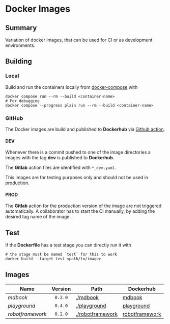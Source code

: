# Docker Images

## Summary

Variation of docker images, that can be used for CI or as development
environments.

## Building

### Local

Build and run the containers locally from
[docker-compose](./docker-compose.yaml) with

```shell
docker compose run --rm --build <container-name>
# For debugging
docker compose --progress plain run --rm --build <container-name>
```

### GitHub

The Docker images are build and published to **Dockerhub** via
[Github action](./.github/workflows/).

#### DEV

Whenever there is a commit pushed to one of the image directories a images with
the tag **dev** is published to **Dockerhub**.

The **Gitlab** action files are identified with `*_dev.yaml`.

This images are for testing purposes only and should not be used in production.

#### PROD

The **Gitlab** action for the production version of the image are not triggered
automatically.
A collaborator has to start the CI manually, by adding the desired tag name of
the image.

## Test

If the **Dockerfile** has a test stage you can directly run it with

```shell
# the stage must be named `test` for this to work
docker build --target test <path/to/image>
```

## Images

|**Name**        |**Version**|**Path**                                      |**Dockerhub**                                                                               |
|----------------|:---------:|----------------------------------------------|--------------------------------------------------------------------------------------------|
|*mdbook*        |`0.2.0`    |[./mdbook](./mdbook/README.md)                |[mdbook](https://hub.docker.com/repository/docker/thenerdlygentleman/mdbook)                |
|*playground*    |`0.4.0`    |[./playground](./playground/README.md)        |[playground](https://hub.docker.com/repository/docker/thenerdlygentleman/playground)        |
|*robotframework*|`0.2.0`    |[./robotframework](./robotframework/README.md)|[robotframework](https://hub.docker.com/repository/docker/thenerdlygentleman/robotframework)|
